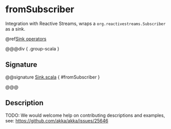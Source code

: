 # fromSubscriber

Integration with Reactive Streams, wraps a `org.reactivestreams.Subscriber` as a sink.

@ref[Sink operators](../index.md#sink-operators)

@@@div { .group-scala }

## Signature

@@signature [Sink.scala](/akka-stream/src/main/scala/akka/stream/scaladsl/Sink.scala) { #fromSubscriber }

@@@

## Description

TODO: We would welcome help on contributing descriptions and examples, see: https://github.com/akka/akka/issues/25646
